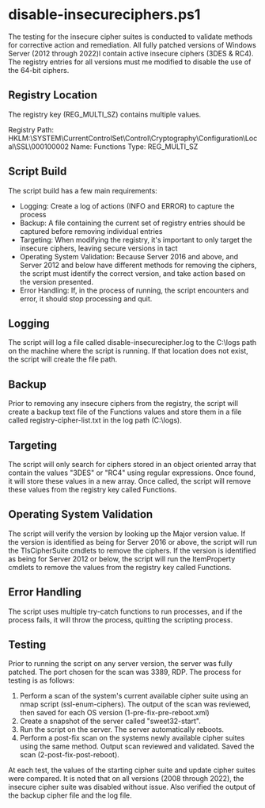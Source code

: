 # disable-insecureciphers.ps1

The testing for the insecure cipher suites is conducted to validate methods for corrective action and remediation. All fully patched versions of Windows Server (2012 through 2022)l contain active insecure ciphers (3DES & RC4). The registry entries for all versions must me modified to disable the use of the 64-bit ciphers. 

## Registry Location 

The registry key (REG_MULTI_SZ) contains multiple values.  

Registry Path: HKLM:\SYSTEM\CurrentControlSet\Control\Cryptography\Configuration\Local\SSL\000100002 
Name: Functions 
Type: REG_MULTI_SZ 

## Script Build 

The script build has a few main requirements: 

 - Logging: Create a log of actions (INFO and ERROR) to capture the process 
 - Backup: A file containing the current set of registry entries should be captured before removing individual entries 
 - Targeting: When modifying the registry, it's important to only target the insecure ciphers, leaving secure versions in tact 
 - Operating System Validation: Because Server 2016 and above, and Server 2012 and below have different methods for removing the ciphers, the script must identify the correct version, and take action based on the version presented. 
 - Error Handling: If, in the process of running, the script encounters and error, it should stop processing and quit. 

## Logging 

The script will log a file called disable-insecurecipher.log to the C:\logs path on the machine where the script is running. If that location does not exist, the script will create the file path. 

## Backup 

Prior to removing any insecure ciphers from the registry, the script will create a backup text file of the Functions values and store them in a file called registry-cipher-list.txt in the log path (C:\logs). 

## Targeting 

The script will only search for ciphers stored in an object oriented array that contain the values "3DES" or "RC4" using regular expressions. Once found, it will store these values in a new array. Once called, the script will remove these values from the registry key called Functions. 

## Operating System Validation 

The script will verify the version by looking up the Major version value. If the version is identified as being for Server 2016 or above, the script will run the TlsCipherSuite cmdlets to remove the ciphers. If the version is identified as being for Server 2012 or below, the script will run the ItemProperty cmdlets to remove the values from the registry key called Functions. 

## Error Handling 

The script uses multiple try-catch functions to run processes, and if the process fails, it will throw the process, quitting the scripting process. 

## Testing 

Prior to running the script on any server version, the server was fully patched. The port chosen for the scan was 3389, RDP. The process for testing is as follows: 

 1. Perform a scan of the system's current available cipher suite using an nmap script (ssl-enum-ciphers).  The output of the scan was reviewed, then saved for each OS version (1-pre-fix-pre-reboot.xml) 
 2. Create a snapshot of the server called "sweet32-start". 
 3. Run the script on the server. The server automatically reboots. 
 4. Perform a post-fix scan on the systems newly available cipher suites using the same method. Output scan reviewed and validated. Saved the scan (2-post-fix-post-reboot). 

At each test, the values of the starting cipher suite and update cipher suites were compared.  It is noted that on all versions (2008 through 2022), the insecure cipher suite was disabled without issue. Also verified the output of the backup cipher file and the log file. 
